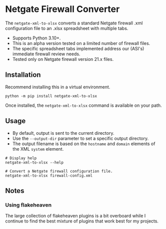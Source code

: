 # Netgate Firewall Converter

The `netgate-xml-to-xlsx` converts a standard Netgate firewall .xml configuration file to an .xlsx spreadsheet with multiple tabs.

* Supports Python 3.10+.
* This is an alpha version tested on a limited number of firewall files.
* The specific spreadsheet tabs implemented address our (ASI's) immediate firewall review needs.
* Tested only on Netgate firewall version 21.x files.


## Installation
Recommend installing this in a virtual environment.

```
python -m pip install netgate-xml-to-xlsx
```

Once installed, the `netgate-xml-to-xlsx` command is available on your path.

## Usage

* By default, output is sent to the current directory.
* Use the `--output-dir` parameter to set a specific output directory.
* The output filename is based on the `hostname` and `domain` elements of the XML `system` element.

```
# Display help
netgate-xml-to-xlsx --help
```

```
# Convert a Netgate firewall configuration file.
netgate-xml-to-xlsx firewall-config.xml
```

## Notes

### Using flakeheaven
The large collection of flakeheaven plugins is a bit overboard while I continue to find the best mixture of plugins that work best for my projects.
